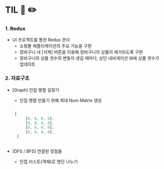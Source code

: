 # TIL 📖 ✏️
     

 ### 1. Redux
 
  - UI 프로젝트를 통한 Redux 관리
    * 쇼핑몰 애플리케이션의 주요 기능을 구현
    * 장바구니 내 [삭제] 버튼을 이용해 장바구니의 상품이 제거되도록 구현
    * 장바구니의 상품 갯수의 변동이 생길 때마다, 상단 내비게이션 바에 상품 갯수가 업데이트

   
 ### 2. 자료구조
 
  - [Graph] 인접 행렬 길찾기
    * 인접 행렬 만들기 위해 최대 Num Matrix 생성

    ```javascript
    
     [
		  [0, 0, 0, 0],
		  [0, 0, 0, 0],
		  [0, 0, 0, 0],
		  [0, 0, 0, 0],
	  ]
  
    ```
    
  - [DFS / BFS] 연결된 정점들
    * 인접 리스트(객체)로 명단 나누기 

